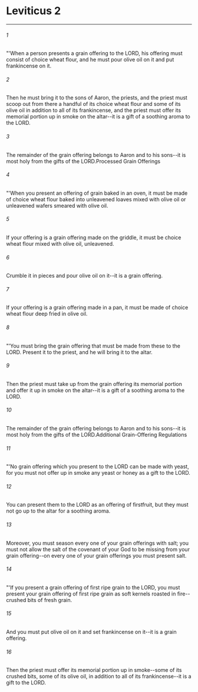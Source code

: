 # Leviticus 2
***



###### 1 
"'When a person presents a grain offering to the LORD, his offering must consist of choice wheat flour, and he must pour olive oil on it and put frankincense on it. 

###### 2 
Then he must bring it to the sons of Aaron, the priests, and the priest must scoop out from there a handful of its choice wheat flour and some of its olive oil in addition to all of its frankincense, and the priest must offer its memorial portion up in smoke on the altar--it is a gift of a soothing aroma to the LORD. 

###### 3 
The remainder of the grain offering belongs to Aaron and to his sons--it is most holy from the gifts of the LORD.Processed Grain Offerings 

###### 4 
"'When you present an offering of grain baked in an oven, it must be made of choice wheat flour baked into unleavened loaves mixed with olive oil or unleavened wafers smeared with olive oil. 

###### 5 
If your offering is a grain offering made on the griddle, it must be choice wheat flour mixed with olive oil, unleavened. 

###### 6 
Crumble it in pieces and pour olive oil on it--it is a grain offering. 

###### 7 
If your offering is a grain offering made in a pan, it must be made of choice wheat flour deep fried in olive oil. 

###### 8 
"'You must bring the grain offering that must be made from these to the LORD. Present it to the priest, and he will bring it to the altar. 

###### 9 
Then the priest must take up from the grain offering its memorial portion and offer it up in smoke on the altar--it is a gift of a soothing aroma to the LORD. 

###### 10 
The remainder of the grain offering belongs to Aaron and to his sons--it is most holy from the gifts of the LORD.Additional Grain-Offering Regulations 

###### 11 
"'No grain offering which you present to the LORD can be made with yeast, for you must not offer up in smoke any yeast or honey as a gift to the LORD. 

###### 12 
You can present them to the LORD as an offering of firstfruit, but they must not go up to the altar for a soothing aroma. 

###### 13 
Moreover, you must season every one of your grain offerings with salt; you must not allow the salt of the covenant of your God to be missing from your grain offering--on every one of your grain offerings you must present salt. 

###### 14 
"'If you present a grain offering of first ripe grain to the LORD, you must present your grain offering of first ripe grain as soft kernels roasted in fire--crushed bits of fresh grain. 

###### 15 
And you must put olive oil on it and set frankincense on it--it is a grain offering. 

###### 16 
Then the priest must offer its memorial portion up in smoke--some of its crushed bits, some of its olive oil, in addition to all of its frankincense--it is a gift to the LORD.
